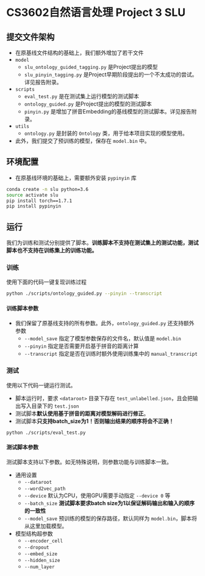 # CS3602自然语言处理 Project 3 SLU

## 提交文件架构

- 在原基线文件结构的基础上，我们额外增加了若干文件
- `model`
  - `slu_ontology_guided_tagging.py` 是Project提出的模型
  - `slu_pinyin_tagging.py` 是Project早期阶段提出的一个不太成功的尝试。详见报告附录。
- `scripts`
  - `eval_test.py` 是在测试集上运行模型的测试脚本
  - `ontology_guided.py` 是Project提出的模型的测试脚本
  - `pinyin.py` 是增加了拼音Embedding的基线模型的测试脚本。详见报告附录。
- `utils`
  - `ontology.py` 是封装的 `Ontology` 类，用于给本项目实现的模型使用。
- 此外，我们提交了预训练的模型，保存在 `model.bin` 中。

## 环境配置

- 在原基线环境的基础上，需要额外安装 `pypinyin` 库

```sh
conda create -n slu python=3.6
source activate slu
pip install torch==1.7.1
pip install pypinyin
```

## 运行

我们为训练和测试分别提供了脚本。**训练脚本不支持在测试集上的测试功能，测试脚本也不支持在训练集上的训练功能。**

### 训练

使用下面的代码一键复现训练过程

```sh
python ./scripts/ontology_guided.py --pinyin --transcript
```

#### 训练脚本参数

- 我们保留了原基线支持的所有参数。此外，`ontology_guided.py` 还支持额外参数
  - `--model_save` 指定了模型参数保存的文件名，默认值是 `model.bin`
  - `--pinyin` 指定是否需要开启基于拼音的距离计算
  - `--transcript` 指定是否在训练时额外使用训练集中的 `manual_transcript`

### 测试

使用以下代码一键运行测试。

- 脚本运行时，要求 `<dataroot>` 目录下存在 `test_unlabelled.json`，且会把输出写入目录下的 `test.json`
- 测试脚本**默认使用基于拼音的距离对模型解码进行修正**。
- 测试脚本**只支持batch_size为1！否则输出结果的顺序将会不正确！**

```sh
python ./scripts/eval_test.py
```

#### 测试脚本参数

测试脚本支持以下参数。如无特殊说明，则参数功能与训练脚本一致。

- 通用设置
  - `--dataroot`
  - `--word2vec_path`
  - `--device` 默认为CPU，使用GPU需要手动指定 `--device 0` 等
  - `--batch_size` **测试脚本要求batch size为1以保证解码输出和输入的顺序的一致性**
  - `--model_save` 预训练的模型的保存路径，默认同样为 `model.bin`，脚本将从这里加载模型。
- 模型结构超参数
  - `--encoder_cell`
  - `--dropout`
  - `--embed_size`
  - `--hidden_size`
  - `--num_layer`
